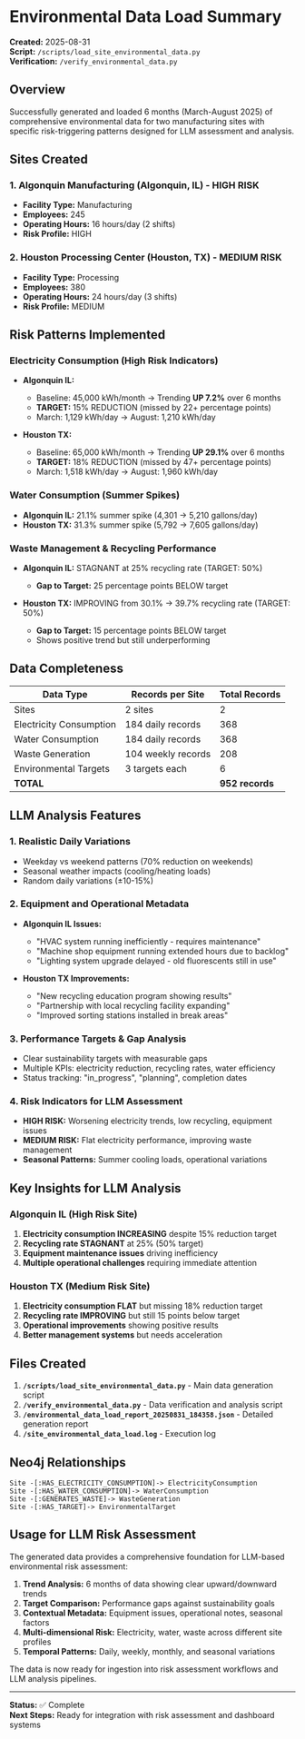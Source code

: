 # Environmental Data Load Summary

**Created:** 2025-08-31  
**Script:** `/scripts/load_site_environmental_data.py`  
**Verification:** `/verify_environmental_data.py`

## Overview

Successfully generated and loaded 6 months (March-August 2025) of comprehensive environmental data for two manufacturing sites with specific risk-triggering patterns designed for LLM assessment and analysis.

## Sites Created

### 1. Algonquin Manufacturing (Algonquin, IL) - **HIGH RISK**
- **Facility Type:** Manufacturing
- **Employees:** 245
- **Operating Hours:** 16 hours/day (2 shifts)
- **Risk Profile:** HIGH

### 2. Houston Processing Center (Houston, TX) - **MEDIUM RISK**
- **Facility Type:** Processing
- **Employees:** 380
- **Operating Hours:** 24 hours/day (3 shifts)
- **Risk Profile:** MEDIUM

## Risk Patterns Implemented

### Electricity Consumption (High Risk Indicators)
- **Algonquin IL:** 
  - Baseline: 45,000 kWh/month → Trending **UP 7.2%** over 6 months
  - **TARGET:** 15% REDUCTION (missed by 22+ percentage points)
  - March: 1,129 kWh/day → August: 1,210 kWh/day
  
- **Houston TX:**
  - Baseline: 65,000 kWh/month → Trending **UP 29.1%** over 6 months
  - **TARGET:** 18% REDUCTION (missed by 47+ percentage points)
  - March: 1,518 kWh/day → August: 1,960 kWh/day

### Water Consumption (Summer Spikes)
- **Algonquin IL:** 21.1% summer spike (4,301 → 5,210 gallons/day)
- **Houston TX:** 31.3% summer spike (5,792 → 7,605 gallons/day)

### Waste Management & Recycling Performance
- **Algonquin IL:** STAGNANT at 25% recycling rate (TARGET: 50%)
  - **Gap to Target:** 25 percentage points BELOW target
  
- **Houston TX:** IMPROVING from 30.1% → 39.7% recycling rate (TARGET: 50%)
  - **Gap to Target:** 15 percentage points BELOW target
  - Shows positive trend but still underperforming

## Data Completeness

| Data Type | Records per Site | Total Records |
|-----------|-----------------|---------------|
| Sites | 2 sites | 2 |
| Electricity Consumption | 184 daily records | 368 |
| Water Consumption | 184 daily records | 368 |
| Waste Generation | 104 weekly records | 208 |
| Environmental Targets | 3 targets each | 6 |
| **TOTAL** | | **952 records** |

## LLM Analysis Features

### 1. **Realistic Daily Variations**
- Weekday vs weekend patterns (70% reduction on weekends)
- Seasonal weather impacts (cooling/heating loads)
- Random daily variations (±10-15%)

### 2. **Equipment and Operational Metadata**
- **Algonquin IL Issues:**
  - "HVAC system running inefficiently - requires maintenance"
  - "Machine shop equipment running extended hours due to backlog"
  - "Lighting system upgrade delayed - old fluorescents still in use"
  
- **Houston TX Improvements:**
  - "New recycling education program showing results"
  - "Partnership with local recycling facility expanding"
  - "Improved sorting stations installed in break areas"

### 3. **Performance Targets & Gap Analysis**
- Clear sustainability targets with measurable gaps
- Multiple KPIs: electricity reduction, recycling rates, water efficiency
- Status tracking: "in_progress", "planning", completion dates

### 4. **Risk Indicators for LLM Assessment**
- **HIGH RISK:** Worsening electricity trends, low recycling, equipment issues
- **MEDIUM RISK:** Flat electricity performance, improving waste management
- **Seasonal Patterns:** Summer cooling loads, operational variations

## Key Insights for LLM Analysis

### Algonquin IL (High Risk Site)
1. **Electricity consumption INCREASING** despite 15% reduction target
2. **Recycling rate STAGNANT** at 25% (50% target)
3. **Equipment maintenance issues** driving inefficiency
4. **Multiple operational challenges** requiring immediate attention

### Houston TX (Medium Risk Site)
1. **Electricity consumption FLAT** but missing 18% reduction target
2. **Recycling rate IMPROVING** but still 15 points below target
3. **Operational improvements** showing positive results
4. **Better management systems** but needs acceleration

## Files Created

1. **`/scripts/load_site_environmental_data.py`** - Main data generation script
2. **`/verify_environmental_data.py`** - Data verification and analysis script
3. **`/environmental_data_load_report_20250831_184358.json`** - Detailed generation report
4. **`/site_environmental_data_load.log`** - Execution log

## Neo4j Relationships

```
Site -[:HAS_ELECTRICITY_CONSUMPTION]-> ElectricityConsumption
Site -[:HAS_WATER_CONSUMPTION]-> WaterConsumption  
Site -[:GENERATES_WASTE]-> WasteGeneration
Site -[:HAS_TARGET]-> EnvironmentalTarget
```

## Usage for LLM Risk Assessment

The generated data provides a comprehensive foundation for LLM-based environmental risk assessment:

1. **Trend Analysis:** 6 months of data showing clear upward/downward trends
2. **Target Comparison:** Performance gaps against sustainability goals
3. **Contextual Metadata:** Equipment issues, operational notes, seasonal factors
4. **Multi-dimensional Risk:** Electricity, water, waste across different site profiles
5. **Temporal Patterns:** Daily, weekly, monthly, and seasonal variations

The data is now ready for ingestion into risk assessment workflows and LLM analysis pipelines.

---

**Status:** ✅ Complete  
**Next Steps:** Ready for integration with risk assessment and dashboard systems